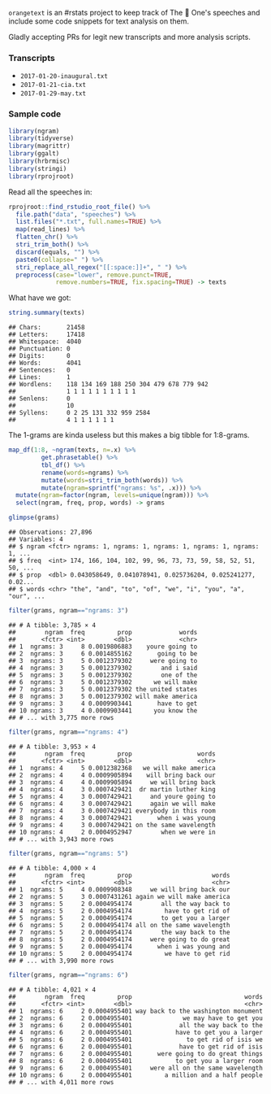 
`orangetext` is an \#rstats project to keep track of The 🍊 One's speeches and include some code snippets for text analysis on them.

Gladly accepting PRs for legit new transcripts and more analysis scripts.

### Transcripts

-   `2017-01-20-inaugural.txt`
-   `2017-01-21-cia.txt`
-   `2017-01-29-may.txt`

### Sample code

``` r
library(ngram)
library(tidyverse)
library(magrittr)
library(ggalt)
library(hrbrmisc)
library(stringi)
library(rprojroot)
```

Read all the speeches in:

``` r
rprojroot::find_rstudio_root_file() %>%
  file.path("data", "speeches") %>%
  list.files("*.txt", full.names=TRUE) %>%
  map(read_lines) %>%
  flatten_chr() %>%
  stri_trim_both() %>%
  discard(equals, "") %>%
  paste0(collapse=" ") %>%
  stri_replace_all_regex("[[:space:]]+", " ") %>%
  preprocess(case="lower", remove.punct=TRUE,
             remove.numbers=TRUE, fix.spacing=TRUE) -> texts
```

What have we got:

``` r
string.summary(texts)
```

    ## Chars:       21458
    ## Letters:     17418
    ## Whitespace:  4040
    ## Punctuation: 0
    ## Digits:      0
    ## Words:       4041
    ## Sentences:   0
    ## Lines:       1 
    ## Wordlens:    118 134 169 188 250 304 479 678 779 942 
    ##              1 1 1 1 1 1 1 1 1 1 
    ## Senlens:     0 
    ##              10 
    ## Syllens:     0 2 25 131 332 959 2584 
    ##              4 1 1 1 1 1 1

The 1-grams are kinda useless but this makes a big tibble for 1:8-grams.

``` r
map_df(1:8, ~ngram(texts, n=.x) %>%
         get.phrasetable() %>%
         tbl_df() %>%
         rename(words=ngrams) %>%
         mutate(words=stri_trim_both(words)) %>%
         mutate(ngram=sprintf("ngrams: %s", .x))) %>%
  mutate(ngram=factor(ngram, levels=unique(ngram))) %>% 
  select(ngram, freq, prop, words) -> grams
```

``` r
glimpse(grams)
```

    ## Observations: 27,896
    ## Variables: 4
    ## $ ngram <fctr> ngrams: 1, ngrams: 1, ngrams: 1, ngrams: 1, ngrams: 1, ...
    ## $ freq  <int> 174, 166, 104, 102, 99, 96, 73, 73, 59, 58, 52, 51, 50, ...
    ## $ prop  <dbl> 0.043058649, 0.041078941, 0.025736204, 0.025241277, 0.02...
    ## $ words <chr> "the", "and", "to", "of", "we", "i", "you", "a", "our", ...

``` r
filter(grams, ngram=="ngrams: 3")
```

    ## # A tibble: 3,785 × 4
    ##        ngram  freq         prop             words
    ##       <fctr> <int>        <dbl>             <chr>
    ## 1  ngrams: 3     8 0.0019806883    youre going to
    ## 2  ngrams: 3     6 0.0014855162       going to be
    ## 3  ngrams: 3     5 0.0012379302     were going to
    ## 4  ngrams: 3     5 0.0012379302        and i said
    ## 5  ngrams: 3     5 0.0012379302        one of the
    ## 6  ngrams: 3     5 0.0012379302      we will make
    ## 7  ngrams: 3     5 0.0012379302 the united states
    ## 8  ngrams: 3     5 0.0012379302 will make america
    ## 9  ngrams: 3     4 0.0009903441       have to get
    ## 10 ngrams: 3     4 0.0009903441      you know the
    ## # ... with 3,775 more rows

``` r
filter(grams, ngram=="ngrams: 4")
```

    ## # A tibble: 3,953 × 4
    ##        ngram  freq         prop                  words
    ##       <fctr> <int>        <dbl>                  <chr>
    ## 1  ngrams: 4     5 0.0012382368   we will make america
    ## 2  ngrams: 4     4 0.0009905894    will bring back our
    ## 3  ngrams: 4     4 0.0009905894     we will bring back
    ## 4  ngrams: 4     3 0.0007429421  dr martin luther king
    ## 5  ngrams: 4     3 0.0007429421     and youre going to
    ## 6  ngrams: 4     3 0.0007429421     again we will make
    ## 7  ngrams: 4     3 0.0007429421 everybody in this room
    ## 8  ngrams: 4     3 0.0007429421       when i was young
    ## 9  ngrams: 4     3 0.0007429421 on the same wavelength
    ## 10 ngrams: 4     2 0.0004952947        when we were in
    ## # ... with 3,943 more rows

``` r
filter(grams, ngram=="ngrams: 5")
```

    ## # A tibble: 4,000 × 4
    ##        ngram  freq         prop                      words
    ##       <fctr> <int>        <dbl>                      <chr>
    ## 1  ngrams: 5     4 0.0009908348     we will bring back our
    ## 2  ngrams: 5     3 0.0007431261 again we will make america
    ## 3  ngrams: 5     2 0.0004954174        all the way back to
    ## 4  ngrams: 5     2 0.0004954174         have to get rid of
    ## 5  ngrams: 5     2 0.0004954174        to get you a larger
    ## 6  ngrams: 5     2 0.0004954174 all on the same wavelength
    ## 7  ngrams: 5     2 0.0004954174        the way back to the
    ## 8  ngrams: 5     2 0.0004954174     were going to do great
    ## 9  ngrams: 5     2 0.0004954174       when i was young and
    ## 10 ngrams: 5     2 0.0004954174         we have to get rid
    ## # ... with 3,990 more rows

``` r
filter(grams, ngram=="ngrams: 6")
```

    ## # A tibble: 4,021 × 4
    ##        ngram  freq         prop                               words
    ##       <fctr> <int>        <dbl>                               <chr>
    ## 1  ngrams: 6     2 0.0004955401 way back to the washington monument
    ## 2  ngrams: 6     2 0.0004955401              we may have to get you
    ## 3  ngrams: 6     2 0.0004955401             all the way back to the
    ## 4  ngrams: 6     2 0.0004955401            have to get you a larger
    ## 5  ngrams: 6     2 0.0004955401               to get rid of isis we
    ## 6  ngrams: 6     2 0.0004955401             have to get rid of isis
    ## 7  ngrams: 6     2 0.0004955401       were going to do great things
    ## 8  ngrams: 6     2 0.0004955401            to get you a larger room
    ## 9  ngrams: 6     2 0.0004955401     were all on the same wavelength
    ## 10 ngrams: 6     2 0.0004955401         a million and a half people
    ## # ... with 4,011 more rows
